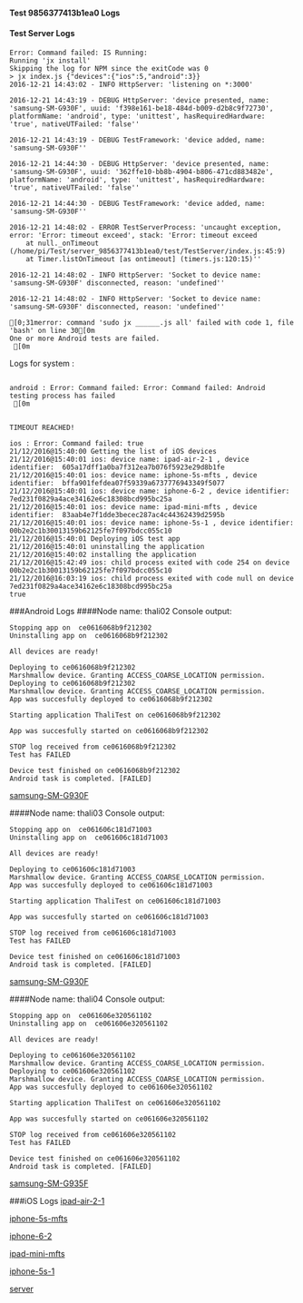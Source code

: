 #### Test 9856377413b1ea0 Logs

#### Test Server Logs
```
Error: Command failed: IS Running:
Running 'jx install'
Skipping the log for NPM since the exitCode was 0
> jx index.js {"devices":{"ios":5,"android":3}}
2016-12-21 14:43:02 - INFO HttpServer: 'listening on *:3000'

2016-12-21 14:43:19 - DEBUG HttpServer: 'device presented, name: 'samsung-SM-G930F', uuid: 'f398e161-be18-484d-b009-d2b8c9f72730', platformName: 'android', type: 'unittest', hasRequiredHardware: 'true', nativeUTFailed: 'false''

2016-12-21 14:43:19 - DEBUG TestFramework: 'device added, name: 'samsung-SM-G930F''

2016-12-21 14:44:30 - DEBUG HttpServer: 'device presented, name: 'samsung-SM-G930F', uuid: '362ffe10-bb8b-4904-b806-471cd883482e', platformName: 'android', type: 'unittest', hasRequiredHardware: 'true', nativeUTFailed: 'false''

2016-12-21 14:44:30 - DEBUG TestFramework: 'device added, name: 'samsung-SM-G930F''

2016-12-21 14:48:02 - ERROR TestServerProcess: 'uncaught exception, error: 'Error: timeout exceed', stack: 'Error: timeout exceed
    at null._onTimeout (/home/pi/Test/server_9856377413b1ea0/test/TestServer/index.js:45:9)
    at Timer.listOnTimeout [as ontimeout] (timers.js:120:15)''

2016-12-21 14:48:02 - INFO HttpServer: 'Socket to device name: 'samsung-SM-G930F' disconnected, reason: 'undefined''

2016-12-21 14:48:02 - INFO HttpServer: 'Socket to device name: 'samsung-SM-G930F' disconnected, reason: 'undefined''

[0;31merror: command 'sudo jx ______.js all' failed with code 1, file 'bash' on line 30[0m
One or more Android tests are failed.
 [0m

```


Logs for system : 
```

android : Error: Command failed: Error: Command failed: Android testing process has failed
 [0m


TIMEOUT REACHED!

ios : Error: Command failed: true
21/12/2016@15:40:00 Getting the list of iOS devices 
21/12/2016@15:40:01 ios: device name: ipad-air-2-1 , device identifier:  605a17dff1a0ba7f312ea7b076f5923e29d8b1fe
21/12/2016@15:40:01 ios: device name: iphone-5s-mfts , device identifier:  bffa901fefdea07f59339a6737776943349f5077
21/12/2016@15:40:01 ios: device name: iphone-6-2 , device identifier:  7ed231f0829a4ace34162e6c18308bcd995bc25a
21/12/2016@15:40:01 ios: device name: ipad-mini-mfts , device identifier:  83aab4e7f1dde3becec287ac4c44362439d2595b
21/12/2016@15:40:01 ios: device name: iphone-5s-1 , device identifier:  00b2e2c1b30013159b62125fe7f097bdcc055c10
21/12/2016@15:40:01 Deploying iOS test app 
21/12/2016@15:40:01 uninstalling the application 
21/12/2016@15:40:02 installing the application 
21/12/2016@15:42:49 ios: child process exited with code 254 on device 00b2e2c1b30013159b62125fe7f097bdcc055c10 
21/12/2016@16:03:19 ios: child process exited with code null on device 7ed231f0829a4ace34162e6c18308bcd995bc25a 
true

```
###Android Logs
####Node name: thali02
Console output:
```
Stopping app on  ce0616068b9f212302
Uninstalling app on  ce0616068b9f212302

All devices are ready!

Deploying to ce0616068b9f212302
Marshmallow device. Granting ACCESS_COARSE_LOCATION permission.
Deploying to ce0616068b9f212302
Marshmallow device. Granting ACCESS_COARSE_LOCATION permission.
App was succesfully deployed to ce0616068b9f212302

Starting application ThaliTest on ce0616068b9f212302

App was succesfully started on ce0616068b9f212302

STOP log received from ce0616068b9f212302
Test has FAILED

Device test finished on ce0616068b9f212302 
Android task is completed. [FAILED]
```
[samsung-SM-G930F](https://github.com/ThaliTester/TestResults/blob/9856377413b1ea0_Run_iOS_branch_again_in_CI_and_confirm_that_it_passes_on_devices_1654_larryonoff/thali02_samsung-SM-G930F.md)

####Node name: thali03
Console output:
```
Stopping app on  ce061606c181d71003
Uninstalling app on  ce061606c181d71003

All devices are ready!

Deploying to ce061606c181d71003
Marshmallow device. Granting ACCESS_COARSE_LOCATION permission.
App was succesfully deployed to ce061606c181d71003

Starting application ThaliTest on ce061606c181d71003

App was succesfully started on ce061606c181d71003

STOP log received from ce061606c181d71003
Test has FAILED

Device test finished on ce061606c181d71003 
Android task is completed. [FAILED]
```
[samsung-SM-G930F](https://github.com/ThaliTester/TestResults/blob/9856377413b1ea0_Run_iOS_branch_again_in_CI_and_confirm_that_it_passes_on_devices_1654_larryonoff/thali03_samsung-SM-G930F.md)

####Node name: thali04
Console output:
```
Stopping app on  ce061606e320561102
Uninstalling app on  ce061606e320561102

All devices are ready!

Deploying to ce061606e320561102
Marshmallow device. Granting ACCESS_COARSE_LOCATION permission.
Deploying to ce061606e320561102
Marshmallow device. Granting ACCESS_COARSE_LOCATION permission.
App was succesfully deployed to ce061606e320561102

Starting application ThaliTest on ce061606e320561102

App was succesfully started on ce061606e320561102

STOP log received from ce061606e320561102
Test has FAILED

Device test finished on ce061606e320561102 
Android task is completed. [FAILED]
```
[samsung-SM-G935F](https://github.com/ThaliTester/TestResults/blob/9856377413b1ea0_Run_iOS_branch_again_in_CI_and_confirm_that_it_passes_on_devices_1654_larryonoff/thali04_samsung-SM-G935F.md)


###iOS Logs
[ipad-air-2-1](https://github.com/ThaliTester/TestResults/blob/9856377413b1ea0_Run_iOS_branch_again_in_CI_and_confirm_that_it_passes_on_devices_1654_larryonoff/iOS_ipad-air-2-1.md)

[iphone-5s-mfts](https://github.com/ThaliTester/TestResults/blob/9856377413b1ea0_Run_iOS_branch_again_in_CI_and_confirm_that_it_passes_on_devices_1654_larryonoff/iOS_iphone-5s-mfts.md)

[iphone-6-2](https://github.com/ThaliTester/TestResults/blob/9856377413b1ea0_Run_iOS_branch_again_in_CI_and_confirm_that_it_passes_on_devices_1654_larryonoff/iOS_iphone-6-2.md)

[ipad-mini-mfts](https://github.com/ThaliTester/TestResults/blob/9856377413b1ea0_Run_iOS_branch_again_in_CI_and_confirm_that_it_passes_on_devices_1654_larryonoff/iOS_ipad-mini-mfts.md)

[iphone-5s-1](https://github.com/ThaliTester/TestResults/blob/9856377413b1ea0_Run_iOS_branch_again_in_CI_and_confirm_that_it_passes_on_devices_1654_larryonoff/iOS_iphone-5s-1.md)

[server](https://github.com/ThaliTester/TestResults/blob/9856377413b1ea0_Run_iOS_branch_again_in_CI_and_confirm_that_it_passes_on_devices_1654_larryonoff/iOS_server.md)




